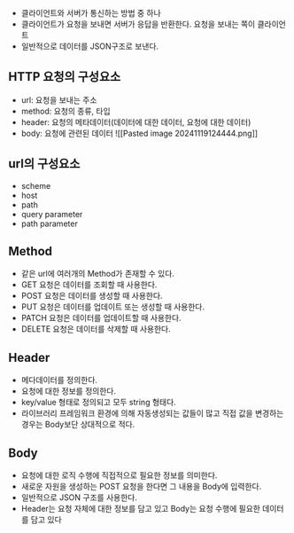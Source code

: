 - 클라이언트와 서버가 통신하는 방법 중 하나
- 클라이언트가 요청을 보내면 서버가 응답을 반환한다. 요청을 보내는 쪽이 클라이언트
- 일반적으로 데이터를 JSON구조로 보낸다.
## HTTP 요청의 구성요소
- url: 요청을 보내는 주소
- method: 요청의 종류, 타입
- header: 요청의 메타데이터(데이터에 대한 데이터, 요청에 대한 데이터)
- body: 요청에 관련된 데이터
![[Pasted image 20241119124444.png]]
## url의 구성요소
- scheme
- host
- path
- query parameter
- path parameter

## Method
- 같은 url에 여러개의 Method가 존재할 수 있다.
- GET 요청은 데이터를 조회할 때 사용한다.
- POST 요청은 데이터를 생성할 때 사용한다.
- PUT 요청은 데이터를 업데이트 또는 생성할 때 사용한다.
- PATCH 요청은 데이터를 업데이트할 때 사용한다.
- DELETE 요청은 데이터를 삭제할 때 사용한다.

## Header
- 메다데이터를 정의한다.
- 요청에 대한 정보를 정의한다.
- key/value 형태로 정의되고 모두 string 형태다.
- 라이브러리 프레임워크 환경에 의해 자동생성되는 값들이 많고 직접 값을 변경하는 경우는 Body보단 상대적으로 적다.

## Body
- 요청에 대한 로직 수행에 직접적으로 필요한 정보를 의미한다.
- 새로운 자원을 생성하는 POST 요청을 한다면 그 내용을 Body에 입력한다.
- 일반적으로 JSON 구조를 사용한다.
- Header는 요청 자체에 대한 정보를 담고 있고 Body는 요청 수행에 필요한 데이터를 담고 있다